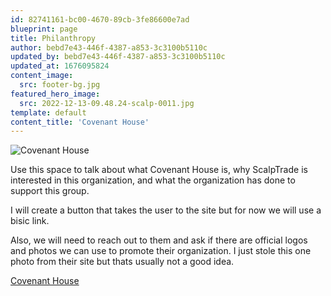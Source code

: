 ```yaml
---
id: 82741161-bc00-4670-89cb-3fe86600e7ad
blueprint: page
title: Philanthropy
author: bebd7e43-446f-4387-a853-3c3100b5110c
updated_by: bebd7e43-446f-4387-a853-3c3100b5110c
updated_at: 1676095824
content_image:
  src: footer-bg.jpg
featured_hero_image:
  src: 2022-12-13-09.48.24-scalp-0011.jpg
template: default
content_title: 'Covenant House'
---
```

![Covenant House](https://scalptrade.test/assets/logo.png)

Use this space to talk about what Covenant House is, why ScalpTrade is interested in this organization, and what the organization has done to support this group.

I will create a button that takes the user to the site but for now we will use a bisic link.

Also, we will need to reach out to them and ask if there are official logos and photos we can use to promote their organization. I just stole this one photo from their site but thats usually not a good idea.

[Covenant House](www.covenanthouse.org)